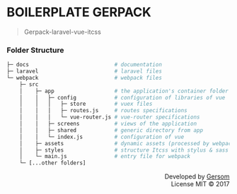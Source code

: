 # BOILERPLATE GERPACK

> Gerpack-laravel-vue-itcss



### Folder Structure

```bash
├─ docs                           # documentation
├─ laravel                        # laravel files
└─ webpack                        # webpack files
    ├─ src
    │    ├─ app                   # the application's container folder
    │    │   ├─ config            # configuration of libraries of vue
    │    │   │   ├─ store         # vuex files
    │    │   │   ├─ routes.js     # routes specifications
    │    │   │   └─ vue-router.js # vue-router specifications
    │    │   ├─ screens           # views of the application
    │    │   ├─ shared            # generic directory from app
    │    │   └─ index.js          # configuration of vue
    │    ├─ assets                # dynamic assets (processed by webpack)
    │    ├─ styles                # structure Itcss with stylus & sass
    │    └─ main.js               # entry file for webpack
    └─ [...other folders]  
```



<p align="right">
  Developed by <a href="https://github.com/Gersom">Gersom</a> <br />
  License MIT &copy; 2017
</p>
